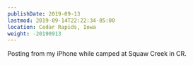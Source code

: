 ```yaml
---
publishDate: 2019-09-13
lastmod: 2019-09-14T22:22:34-05:00
location: Cedar Rapids, Iowa
weight: -20190913
---
```

Posting from my iPhone while camped at Squaw Creek in CR.
